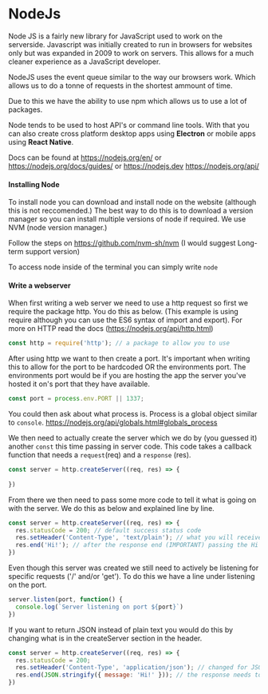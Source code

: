 # NodeJs

Node JS is a fairly new library for JavaScript used to work on the serverside. Javascript was initially created to run in browsers for websites only but was expanded in 2009 to work on servers. This allows for a much cleaner experience as a JavaScript developer.

NodeJS uses the event queue similar to the way our browsers work. Which allows us to do a tonne of requests in the shortest ammount of time.

Due to this we have the ability to use npm which allows us to use a lot of packages.

Node tends to be used to host API's or command line tools. With that you can also create cross platform desktop apps using **Electron** or mobile apps using **React Native**.

Docs can be found at https://nodejs.org/en/ or https://nodejs.org/docs/guides/ or https://nodejs.dev
https://nodejs.org/api/



#### Installing Node

To install node you can download and install node on the website (although this is not reccomended.) The best way to do this is to download a version manager so you can install multiple versions of node if required. We use NVM (node version manager.)

Follow the steps on https://github.com/nvm-sh/nvm (I would suggest Long-term support version)

To access node inside of the terminal you can simply write `node`



#### Write a webserver

When first writing a web server we need to use a http request so first we require the package http. You do this as below. (This example is using require although you can use the ES6 syntax of import and export). For more on HTTP read the docs (https://nodejs.org/api/http.html)

```js
const http = require('http'); // a package to allow you to use 
```

After using http we want to then create a port. It's important when writing this to allow for the port to be hardcoded OR the environments port. The environments port would be if you are hosting the app the server you've hosted it on's port that they have available.

```js
const port = process.env.PORT || 1337;
```

You could then ask about what process is. Process is a global object similar to `console`.
https://nodejs.org/api/globals.html#globals_process

We then need to actually create the server which we do by (you guessed it) another `const` this time passing in server code. This code takes a callback function that needs a `request`(req) and a `response` (res).

```js
const server = http.createServer((req, res) => {
  
})
```

From there we then need to pass some more code to tell it what is going on with the server. We do this as below and explained line by line.

```js
const server = http.createServer((req, res) => {
  res.statusCode = 200; // default success status code
  res.setHeader('Content-Type', 'text/plain'); // what you will receive this can be HTML
  res.end('Hi!'); // after the response end (IMPORTANT) passing the Hi is just a fun thing you can do.
})
```

Even though this server was created we still need to actively be listening for specific requests ('/' and/or 'get'). To do this we have a line under listening on the port.

```js
server.listen(port, function() {
  console.log(`Server listening on port ${port}`)
})
```

If you want to return JSON instead of plain text you would do this by changing what is in the createServer section in the header.

```js
const server = http.createServer((req, res) => {
  res.statusCode = 200; 
  res.setHeader('Content-Type', 'application/json'); // changed for JSON
  res.end(JSON.stringify({ message: 'Hi!' })); // the response needs to be JSON
})
```



